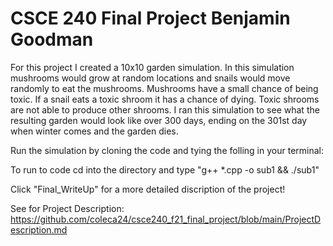 # CSCE 240 Final Project Benjamin Goodman

For this project I created a 10x10 garden simulation. In this simulation mushrooms would grow at random locations and snails would move randomly to eat the mushrooms.  Mushrooms have a small chance of being toxic.  If a snail eats a toxic shroom it has a chance of dying.  Toxic shrooms are not able to produce other shrooms.  I ran this simulation to see what the resulting garden would look like over 300 days, ending on the 301st day when winter comes and the garden dies.

Run the simulation by cloning the code and tying the folling in your terminal:

To run to code cd into the directory and type "g++ *.cpp -o sub1 && ./sub1"

Click "Final_WriteUp" for a more detailed discription of the project!

See for Project Description: https://github.com/coleca24/csce240_f21_final_project/blob/main/ProjectDescription.md
